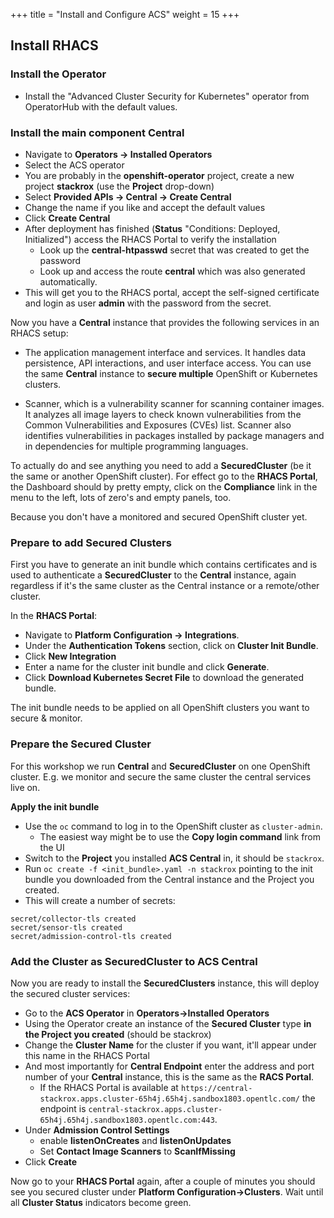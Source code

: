 +++
title = "Install and Configure ACS"
weight = 15
+++
## Install RHACS
### Install the Operator
- Install the "Advanced Cluster Security for Kubernetes" operator from OperatorHub with the default values.

### Install the main component **Central**
- Navigate to **Operators → Installed Operators**
- Select the ACS operator
- You are probably in the **openshift-operator** project, create a new project **stackrox** (use the **Project** drop-down)
- Select **Provided APIs → Central → Create Central**
- Change the name if you like and accept the default values
- Click **Create Central**
- After deployment has finished (**Status** "Conditions: Deployed, Initialized") access the RHACS Portal to verify the installation
  -  Look up the **central-htpasswd** secret that was created to get the password
  - Look up  and access the route **central** which was also generated automatically.
- This will get you to the RHACS portal, accept the self-signed certificate and login as user **admin** with the password from the secret.

Now you have a **Central** instance that provides the following services in an
RHACS setup:

- The application management interface and services. It handles data persistence, API interactions, and user interface access. You can use the same **Central** instance to **secure multiple** OpenShift or Kubernetes clusters.

- Scanner, which is a vulnerability scanner for  scanning container images. It analyzes all image layers to check known vulnerabilities from the Common Vulnerabilities and Exposures (CVEs) list. Scanner also identifies vulnerabilities in packages installed by package managers and in dependencies for multiple programming languages.

To actually do and see anything you need to add a **SecuredCluster** (be it the same or another OpenShift cluster). For effect go to the **RHACS Portal**, the Dashboard should by pretty empty, click on the **Compliance** link in the menu to the left, lots of zero's and empty panels, too.

Because you don't have a monitored and secured OpenShift cluster yet.

### Prepare to add Secured Clusters

First you have to generate an init bundle which contains certificates and is used to authenticate a **SecuredCluster** to the **Central** instance, again regardless if it's the same cluster as the Central instance or a remote/other cluster.

In the **RHACS Portal**:

- Navigate to **Platform Configuration → Integrations**.
- Under the **Authentication Tokens** section, click on **Cluster Init Bundle**.
- Click **New Integration**
- Enter a name for the cluster init bundle and click **Generate**.
- Click **Download Kubernetes Secret File** to download the generated bundle.

The init bundle needs to be applied on all OpenShift clusters you want to secure & monitor.

### Prepare the Secured Cluster
For this workshop we run **Central** and **SecuredCluster** on one OpenShift cluster. E.g. we monitor and secure the same cluster the central services live on.

**Apply the init bundle**

- Use the `oc` command to log in to the OpenShift cluster as `cluster-admin`.
  - The easiest way might be to use the **Copy login command** link from the UI
- Switch to the **Project** you installed **ACS Central** in, it should be `stackrox`.
- Run `oc create -f <init_bundle>.yaml -n stackrox` pointing to the init bundle you downloaded from the Central instance and the Project you created.
- This will create a number of secrets:

```
secret/collector-tls created
secret/sensor-tls created
secret/admission-control-tls created
```

### Add the Cluster as **SecuredCluster** to **ACS Central**

Now you are ready to install the **SecuredClusters** instance, this will deploy the secured cluster services:

- Go to the **ACS Operator** in **Operators->Installed Operators**
- Using the Operator create an instance of the **Secured Cluster** type **in the Project you created** (should be stackrox)
- Change the **Cluster Name** for the cluster if you want, it'll appear under this name in the RHACS Portal
- And most importantly for **Central Endpoint**  enter the address and port number of your **Central** instance, this is the same as the **RACS Portal**.
  - If the RHACS Portal is available at `https://central-stackrox.apps.cluster-65h4j.65h4j.sandbox1803.opentlc.com/` the endpoint is `central-stackrox.apps.cluster-65h4j.65h4j.sandbox1803.opentlc.com:443`.
- Under **Admission Control Settings**
  - enable **listenOnCreates** and **listenOnUpdates**
  - Set **Contact Image Scanners** to **ScanIfMissing**
- Click **Create**

Now go to your **RHACS Portal** again, after a couple of minutes you should see you secured cluster under **Platform Configuration->Clusters**. Wait until all **Cluster Status** indicators become green.

<!-- ### Create a serviceaccount to scan the internal registry
To enable scanning of all images in the internal registry, you'll have to
-  add a serviceaccount
- assign it the needed privileges
- configure an **Integration** in ACS

**Create ServiceAccount to read images from Registry**
- Make sure you are in the `stackrox` **Project**
- **User Management -> ServiceAccounts -> Create ServiceAccount**
- Replace the example name with `acs-registry-reader` and click **Create**
- In the new ServiceAccount, under **Secrets** click the `...-token-...` secret
- Under **Data** copy the Token
- Using `oc` give the ServiceAccount the right to **read** images from all projects:

```
oc adm policy add-cluster-role-to-user 'system:image-puller' -z acs-registry-reader -n stackrox
```

or

```
oc adm policy add-cluster-role-to-user 'system:image-puller' system:serviceaccount:stackrox:acs-registry-reader -n stackrox
```
And you'll need the service address for the registry, look it up e.g. from the **Environment** of a registry pod.
  - It should be something like: `image-registry.openshift-image-registry.svc:5000`


**Add Registry Integration to ACS**

Access the **RHACS Portal** and add an integration of type **Generic Docker Registry** from the **Platform Configuration -> Integrations menu**.

Fill in the fields:
- Give the integration a unique name that should include the cluster name
- Set **Types** to **Registry**
- Set **Endpoint** to the registry service address
- Put in the ServiceAccount name as username and the token you copied above
- Select Disable TLS certificate validation
- Press the test button to validate the connection and press **Save** when the test is successful. -->
